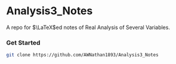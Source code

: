 # Analysis3_Notes
A repo for $\LaTeX$ed notes of Real Analysis of Several Variables.

### Get Started

```bash
git clone https://github.com/AWNathan1893/Analysis3_Notes
```
